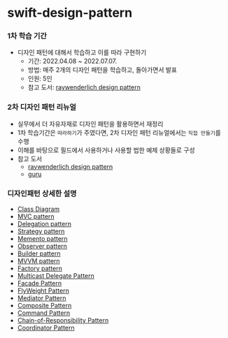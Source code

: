 # swift-design-pattern


### 1차 학습 기간
- 디자인 패턴에 대해서 학습하고 이를 따라 구현하기
   - 기간: 2022.04.08 ~ 2022.07.07.
   - 방법: 매주 2개의 디자인 패턴을 학습하고, 돌아가면서 발표
   - 인원: 5인
   - 참고 도서: [raywenderlich design pattern](https://www.raywenderlich.com/books/design-patterns-by-tutorials)

### 2차 디자인 패턴 리뉴얼
- 실무에서 더 자유자재로 디자인 패턴을 활용하면서 재정리
- 1차 학습기간은 `따라하기`가 주였다면, 2차 디자인 패턴 리뉴얼에서는 `직접 만들기`를 수행
- 이해를 바탕으로 필드에서 사용하거나 사용할 법한 예제 상황들로 구성
- 참고 도서
   - [raywenderlich design pattern](https://www.raywenderlich.com/books/design-patterns-by-tutorials)
   - [guru](https://refactoring.guru/ko/design-patterns/swift)

### 디자인패턴 상세한 설명
- [Class Diagram](https://rldd.tistory.com/365)
- [MVC pattern](https://rldd.tistory.com/366)
- [Delegation pattern](https://rldd.tistory.com/366)
- [Strategy pattern](https://rldd.tistory.com/371)
- [Memento pattern](https://rldd.tistory.com/376)
- [Observer pattern](https://rldd.tistory.com/382)
- [Builder pattern](https://rldd.tistory.com/383)
- [MVVM pattern](https://rldd.tistory.com/384)
- [Factory pattern](https://rldd.tistory.com/394)
- [Multicast Delegate Pattern](https://rldd.tistory.com/447)
- [Facade Pattern](https://rldd.tistory.com/448)
- [FlyWeight Pattern](https://rldd.tistory.com/449)
- [Mediator Pattern](https://rldd.tistory.com/452)
- [Composite Pattern](https://rldd.tistory.com/453)
- [Command Pattern](https://rldd.tistory.com/455)
- [Chain-of-Responsibility Pattern](https://rldd.tistory.com/456)
- [Coordinator Pattern](https://rldd.tistory.com/457)
